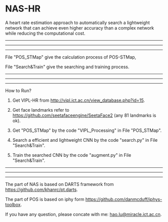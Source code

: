 # NAS-HR
A heart rate estimation approach to automatically search a lightweight network that can achieve even higher accuracy than a complex network while reducing the computational cost.

----------------------------------------------------------------------------------------
****************************************************************************************
----------------------------------------------------------------------------------------
File "POS_STMap" give the calculation process of POS-STMap,

File "Search&Train" give the searching and training process.

----------------------------------------------------------------------------------------
****************************************************************************************
----------------------------------------------------------------------------------------
How to Run?

1. Get VIPL-HR from http://vipl.ict.ac.cn/view_database.php?id=15.

2. Get face landmarks refer to https://github.com/seetafaceengine/SeetaFace2 (any 81 landmarks is ok).

3. Get "POS_STMap" by the code "VIPL_Processing" in File "POS_STMap".

4. Search a efficient and lightweight CNN by the code "search.py" in File "Search&Train".

5. Train the searched CNN by the code "augment.py" in File "Search&Train".
----------------------------------------------------------------------------------------
****************************************************************************************
----------------------------------------------------------------------------------------

The part of NAS is based on DARTS framework from https://github.com/khanrc/pt.darts.

The part of POS is based on iphy form https://github.com/danmcduff/iphys-toolbox.

If you have any question, please concate with me: hao.lu@miracle.ict.ac.cn.
